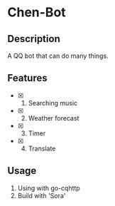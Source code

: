 # Chen-Bot

## Description
A QQ bot that can do many things.

## Features
- [x] 1. Searching music
- [x] 2. Weather forecast
- [x] 3. Timer
- [x] 4. Translate

## Usage
1. Using with go-cqhttp
2. Build with 'Sora'
